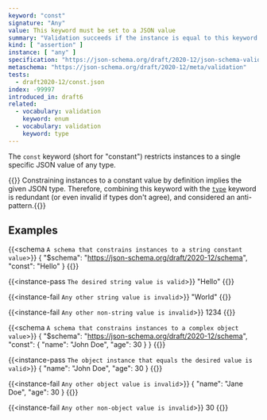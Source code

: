 ```yaml
---
keyword: "const"
signature: "Any"
value: This keyword must be set to a JSON value
summary: "Validation succeeds if the instance is equal to this keyword's value."
kind: [ "assertion" ]
instance: [ "any" ]
specification: "https://json-schema.org/draft/2020-12/json-schema-validation.html#section-6.1.3"
metaschema: "https://json-schema.org/draft/2020-12/meta/validation"
tests:
  - draft2020-12/const.json
index: -99997
introduced_in: draft6
related:
  - vocabulary: validation
    keyword: enum
  - vocabulary: validation
    keyword: type
---
```


The `const` keyword (short for "constant") restricts instances to a single
specific JSON value of any type.

{{<best-practice>}} Constraining instances to a constant value by definition
implies the given JSON type. Therefore, combining this keyword with the
[`type`](../type) keyword is redundant (or even invalid if types don't agree),
and considered an anti-pattern.{{</best-practice>}}

## Examples

{{<schema `A schema that constrains instances to a string constant value`>}}
{
  "$schema": "https://json-schema.org/draft/2020-12/schema",
  "const": "Hello"
}
{{</schema>}}

{{<instance-pass `The desired string value is valid`>}}
"Hello"
{{</instance-pass>}}

{{<instance-fail `Any other string value is invalid`>}}
"World"
{{</instance-fail>}}

{{<instance-fail `Any other non-string value is invalid`>}}
1234
{{</instance-fail>}}

{{<schema `A schema that constrains instances to a complex object value`>}}
{
  "$schema": "https://json-schema.org/draft/2020-12/schema",
  "const": { "name": "John Doe", "age": 30 }
}
{{</schema>}}

{{<instance-pass `The object instance that equals the desired value is valid`>}}
{ "name": "John Doe", "age": 30 }
{{</instance-pass>}}

{{<instance-fail `Any other object value is invalid`>}}
{ "name": "Jane Doe", "age": 30 }
{{</instance-fail>}}

{{<instance-fail `Any other non-object value is invalid`>}}
30
{{</instance-fail>}}
